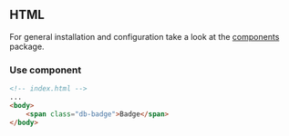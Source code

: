 <!--
SPDX-FileCopyrightText: 2025 DB Systel GmbH

SPDX-License-Identifier: Apache-2.0
-->

## HTML

For general installation and configuration take a look at the [components](https://www.npmjs.com/package/@db-ui/components) package.

### Use component

```html index.html
<!-- index.html -->
...
<body>
	<span class="db-badge">Badge</span>
</body>
```
